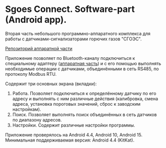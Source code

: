 
# Sgoes Connect. Software-part (Android app).

Вторая часть небольшого программно-аппаратного комплекса для работы с датчиками-сигнализаторами горючих газов "СГОЭС".

[Репозиторий аппаратной части](https://github.com/marfikus/sgoes-connect-hardware)

Приложение позволяет по Bluetooth-каналу подключиться к специальному адаптеру ([аппаратная часть](https://github.com/marfikus/sgoes-connect-hardware)) и с его помощью выполнять необходимые операции с датчиками, объединёнными в сеть RS485, по протоколу Modbus RTU.

Содержит три основных экрана (вкладки):  
1) Работа. Позволяет подключиться к определённому датчику по его адресу и выполнять с ним различные действия (калибровка, смена адреса, установка пороговых значений, сброс к заводским настройкам).
2) Поиск. Позволяет выполнять поиск объединённых в сеть датчиков по диапазону адресов.
3) Настройки. Содержит различные настройки программы.

Приложение проверялось на Android 4.4, Android 10, Android 15. Минимальная поддерживаемая версия: Android 4.4 (KitKat).
